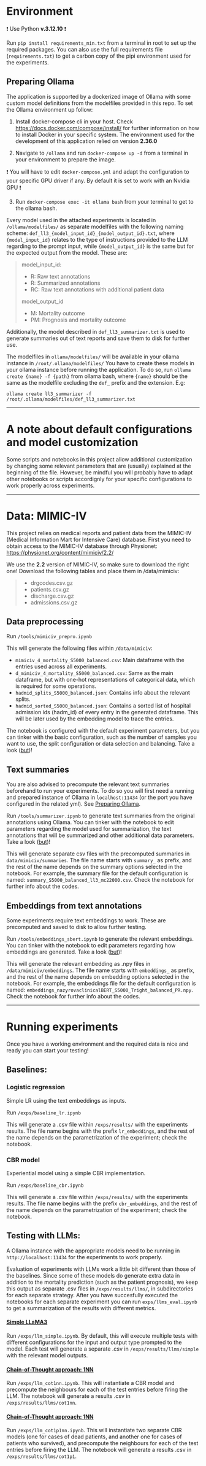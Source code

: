 # Environment
:exclamation: Use Python **v.3.12.10** :exclamation:

Run `pip install requirements_min.txt` from a terminal in root to set up the required packages. You can also use the full requirements file (`requirements.txt`) to get a carbon copy of the pipi environment used for the experiments.

## Preparing Ollama

The application is supported by a dockerized image of Ollama with some custom model definitions from the modelfiles provided in this repo. To set the Ollama environment up follow:

1. Install docker-compose cli in your host. Check https://docs.docker.com/compose/install/ for further information on how to install Docker in your specific system. The environment used for the development of this application relied on version **2.36.0**

2. Navigate to `/ollama` and run `docker-compose up -d` from a terminal in your environment to prepare the image.

:exclamation: You will have to edit `docker-compose.yml` and adapt the configuration to your specific GPU driver if any. By default it is set to work with an Nvidia GPU :exclamation:

3. Run `docker-compose exec -it ollama bash` from your terminal to get to the ollama bash.

Every model used in the attached experiments is located in `/ollama/modelfiles/` as separate modelfiles with the following naming scheme: `def_ll3_{model_input_id}_{model_output_id}.txt`, where `{model_input_id}` relates to the type of instructions provided to the LLM regarding to the prompt input, while `{model_output_id}` is the same but for the expected output from the model. These are:

> model_input_id:
> - R: Raw text annotations
> - R: Summarized annotations
> - RC: Raw text annotations with additional patient data
>
> model_output_id
> - M: Mortality outcome
> - PM: Prognosis and mortality outcome

Additionally, the model described in `def_ll3_summarizer.txt` is used to generate summaries out of text reports and save them to disk for further use.

The modelfiles in `ollama/modelfiles/` will be available in your ollama instance in `/root/.ollama/modelfiles/` You have to create these models in your ollama instance before running the application. To do so, run `ollama create {name} -f {path}` from ollama bash, where `{name}` should be the same as the modelfile excluding the `def_` prefix and the extension. E.g:

`ollama create ll3_summarizer -f /root/.ollama/modelfiles/def_ll3_summarizer.txt`

---

# A note about default configurations and model customization

Some scripts and notebooks in this project allow additional customization by changing some relevant parameters that are (usually) explained at the beginning of the file. However, be mindful you will probably have to adapt other notebooks or scripts accordignly for your specific configurations to work properly across experiments.

---

# Data: MIMIC-IV

This project relies on medical reports and patient data from the MIMIC-IV (Medical Information Mart for Intensive Care) database. First you need to obtain access to the MIMIC-IV database through Physionet: https://physionet.org/content/mimiciv/2.2/

We use the **2.2** version of MIMIC-IV, so make sure to download the right one!
Download the following tables and place them in /data/mimiciv:

>- drgcodes.csv.gz
>- patients.csv.gz
>- discharge.csv.gz
>- admissions.csv.gz  

## Data preprocessing

Run `/tools/mimiciv_prepro.ipynb`

This will generate the following files within `/data/mimiciv`:

- `mimiciv_4_mortality_S5000_balanced.csv`: Main dataframe with the entries used across all experiments.
- `d_mimiciv_4_mortality_S5000_balanced.csv`: Same as the main dataframe, but with one-hot representations of categorical data, which is required for some operations.
- `hadmid_splits_S5000_balanced.json`: Contains info about the relevant splits.
- `hadmid_sorted_S5000_balanced.json`: Contains a sorted list of hospital admission ids (hadm_id) of every entry in the generated dataframe. This will be later used by the embedding model to trace the entries.

The notebook is configured with the default experiment parameters, but you can tinker with the basic configuration, such as the number of samples you want to use, the split configuration or data selection and balancing. Take a look ([but](#A-note-about-default-configurations-and-model-customization))!

## Text summaries

You are also advised to precompute the relevant text summaries beforehand to run your experiments. To do so you will first need a running and prepared instance of Ollama in `localhost:11434` (or the port you have configured in the related yml). See [Preparing Ollama](#preparing-ollama). 

Run `/tools/summarizer.ipynb` to generate text summaries from the original annotations using Ollama. You can tinker with the notebook to edit parameters regarding the model used for summarization, the text annotations that will be summarized and other additional data parameters. Take a look ([but](#A-note-about-default-configurations-and-model-customization))!

This will generate separate csv files with the precomputed summaries in `data/mimiciv/summaries`. The file name starts with `summary_` as prefix, and the rest of the name depends on the summary options selected in the notebook. For example, the summary file for the default configuration is named: `summary_S5000_balanced_ll3_mc22000.csv`. Check the notebook for further info about the codes.

## Embeddings from text annotations

Some experiments require text embeddings to work. These are precomputed and saved to disk to allow further testing.

Run `/tools/embeddings_sbert.ipynb` to generate the relevant embeddings. You can tinker with the notebook to edit parameters regarding how embeddings are generated. Take a look ([but](#A-note-about-default-configurations-and-model-customization))!

This will generate the relevant embedding as .npy files in `/data/mimiciv/embeddings`. The file name starts with `embeddings_` as prefix, and the rest of the name depends on embedding options selected in the notebook. For example, the embeddings file for the default configuration is named: `embeddings_nazyrovaclinicalBERT_S5000_Tright_balanced_PR.npy`. Check the notebook for further info about the codes.

---

# Running experiments

Once you have a working environment and the required data is nice and ready you can start your testing! 

## Baselines:

### Logistic regression

Simple LR using the text embeddings as inputs.

Run `/exps/baseline_lr.ipynb`

This will generate a .csv file within `/exps/results/` with the experiments results. The file name begins with the prefix `lr_embeddings`, and the rest of the name depends on the parametrization of the experiment; check the notebook.

### CBR model

Experiential model using a simple CBR implementation.

Run `/exps/baseline_cbr.ipynb`

This will generate a .csv file within `/exps/results/` with the experiments results. The file name begins with the prefix `cbr_embeddings`, and the rest of the name depends on the parametrization of the experiment; check the notebook.

## Testing with LLMs:

A Ollama instance with the appropriate models need to be running in `http://localhost:11434` for the experiments to work properly.

Evaluation of experiments with LLMs work a little bit different than those of the baselines. Since some of these models do generate extra data in addition to the mortality prediction (such as the patient prognosis), we keep this output as separate .csv files in `/exps/results/llms/`, in subdirectories for each separate strategy. After you have succesfully executed the notebooks for each separate experiment you can run `exps/llms_eval.ipynb` to get a summarization of the results with different metrics.

#### <ins>Simple LLaMA3</ins>

Run `/exps/llm_simple.ipynb`. By default, this will execute multiple tests with different configurations for the input and output type prompted to the model. Each test will generate a separate .csv in `/exps/results/llms/simple` with the relevant model outputs.

#### <ins>Chain-of-Thought approach: 1NN</ins>

Run `/exps/llm_cot1nn.ipynb`. This will instantiate a CBR model and precompute the neighbours for each of the test entries before firing the LLM. The notebook will generate a results .csv in `/exps/results/llms/cot1nn`.

#### <ins>Chain-of-Thought approach: 1NN</ins>

Run `/exps/llm_cot1p1nn.ipynb`. This will instantiate two separate CBR models (one for cases of dead patients, and another one for cases of patients who survived), and precompute the neighbours for each of the test entries before firing the LLM. The notebook will generate a results .csv in `/exps/results/llms/cot1p1`.


